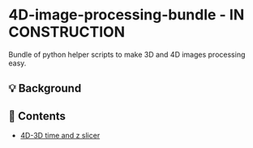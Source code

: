 # 4D-image-processing-bundle - IN CONSTRUCTION
Bundle of python helper scripts to make 3D and 4D images processing easy.

## 💡 Background

## 🔗 Contents
* [4D-3D time and z slicer]()
